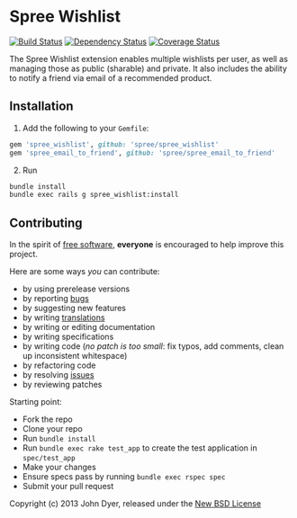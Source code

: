 # Spree Wishlist

[![Build Status](https://travis-ci.org/futhr/spree_wishlist.png)](https://travis-ci.org/futhr/spree_wishlist)
[![Dependency Status](https://gemnasium.com/futhr/spree_wishlist.png)](https://gemnasium.com/futhr/spree_wishlist)
[![Coverage Status](https://coveralls.io/repos/futhr/spree_wishlist/badge.png?branch=master)](https://coveralls.io/r/futhr/spree_wishlist)

The Spree Wishlist extension enables multiple wishlists per user, as well as managing those as public (sharable) and private. It also includes the ability to notify a friend via email of a recommended product.

## Installation

1. Add the following to your `Gemfile`:
```ruby
gem 'spree_wishlist', github: 'spree/spree_wishlist'
gem 'spree_email_to_friend', github: 'spree/spree_email_to_friend'
```

2. Run
```sh
bundle install
bundle exec rails g spree_wishlist:install
```

## Contributing

In the spirit of [free software][1], **everyone** is encouraged to help improve this project.

Here are some ways *you* can contribute:

* by using prerelease versions
* by reporting [bugs][2]
* by suggesting new features
* by writing [translations][4]
* by writing or editing documentation
* by writing specifications
* by writing code (*no patch is too small*: fix typos, add comments, clean up inconsistent whitespace)
* by refactoring code
* by resolving [issues][2]
* by reviewing patches

Starting point:

* Fork the repo
* Clone your repo
* Run `bundle install`
* Run `bundle exec rake test_app` to create the test application in `spec/test_app`
* Make your changes
* Ensure specs pass by running `bundle exec rspec spec`
* Submit your pull request

Copyright (c) 2013 John Dyer, released under the [New BSD License][3]

[1]: http://www.fsf.org/licensing/essays/free-sw.html
[2]: https://github.com/futhr/spree_wishlist/issues
[3]: https://github.com/futhr/spree_wishlist/tree/master/LICENSE
[4]: http://www.localeapp.com/projects/4915
